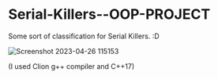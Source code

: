 # Serial-Killers--OOP-PROJECT

Some sort of classification for Serial Killers. :D 

![Screenshot 2023-04-26 115153](https://user-images.githubusercontent.com/95474661/234700932-e6d74a16-f7c7-4642-9199-a69af426345a.png)

(I used Clion g++ compiler and C++17)
